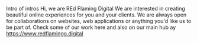 Intro of intros
Hi, we are REd Flaming Digital
We are interested in creating beautiful online experiences for you and your clients.
We are always open for collaborations on websites, web applications or anything you'd like us to be part of.
Check some of our work here and also on our main hub ay https://www.redflamingo.digital
